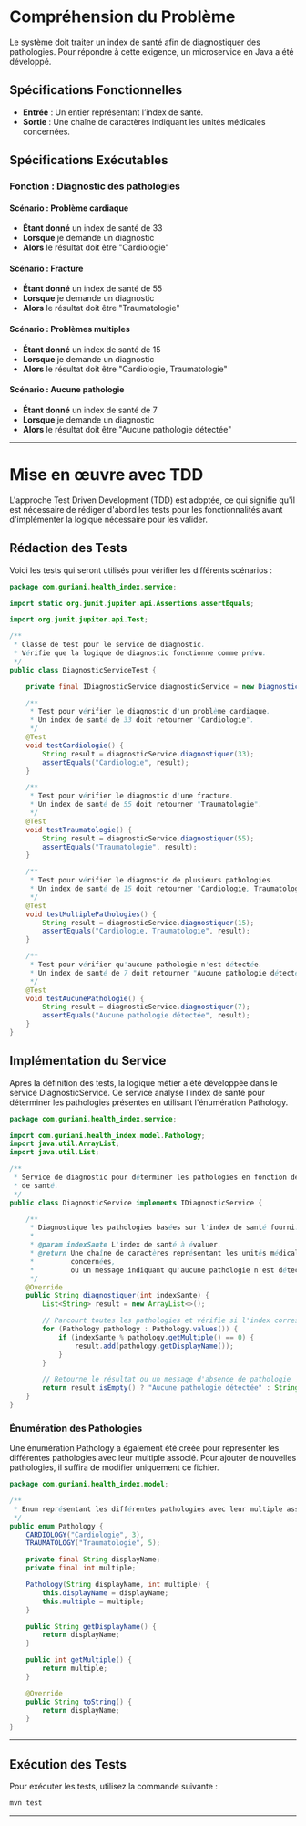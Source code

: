 
# Compréhension du Problème

Le système doit traiter un index de santé afin de diagnostiquer des pathologies. Pour répondre à cette exigence, un microservice en Java a été développé.

## Spécifications Fonctionnelles

- **Entrée** : Un entier représentant l’index de santé.
- **Sortie** : Une chaîne de caractères indiquant les unités médicales concernées.

## Spécifications Exécutables

### Fonction : Diagnostic des pathologies

#### Scénario : Problème cardiaque
- **Étant donné** un index de santé de 33
- **Lorsque** je demande un diagnostic
- **Alors** le résultat doit être "Cardiologie"

#### Scénario : Fracture
- **Étant donné** un index de santé de 55
- **Lorsque** je demande un diagnostic
- **Alors** le résultat doit être "Traumatologie"

#### Scénario : Problèmes multiples
- **Étant donné** un index de santé de 15
- **Lorsque** je demande un diagnostic
- **Alors** le résultat doit être "Cardiologie, Traumatologie"

#### Scénario : Aucune pathologie
- **Étant donné** un index de santé de 7
- **Lorsque** je demande un diagnostic
- **Alors** le résultat doit être "Aucune pathologie détectée"

---

# Mise en œuvre avec TDD

L'approche Test Driven Development (TDD) est adoptée, ce qui signifie qu'il est nécessaire de rédiger d'abord les tests pour les fonctionnalités avant d'implémenter la logique nécessaire pour les valider.

## Rédaction des Tests

Voici les tests qui seront utilisés pour vérifier les différents scénarios :


```java
package com.guriani.health_index.service;

import static org.junit.jupiter.api.Assertions.assertEquals;

import org.junit.jupiter.api.Test;

/**
 * Classe de test pour le service de diagnostic.
 * Vérifie que la logique de diagnostic fonctionne comme prévu.
 */
public class DiagnosticServiceTest {

    private final IDiagnosticService diagnosticService = new DiagnosticService();

    /**
     * Test pour vérifier le diagnostic d'un problème cardiaque.
     * Un index de santé de 33 doit retourner "Cardiologie".
     */
    @Test
    void testCardiologie() {
        String result = diagnosticService.diagnostiquer(33);
        assertEquals("Cardiologie", result);
    }

    /**
     * Test pour vérifier le diagnostic d'une fracture.
     * Un index de santé de 55 doit retourner "Traumatologie".
     */
    @Test
    void testTraumatologie() {
        String result = diagnosticService.diagnostiquer(55);
        assertEquals("Traumatologie", result);
    }

    /**
     * Test pour vérifier le diagnostic de plusieurs pathologies.
     * Un index de santé de 15 doit retourner "Cardiologie, Traumatologie".
     */
    @Test
    void testMultiplePathologies() {
        String result = diagnosticService.diagnostiquer(15);
        assertEquals("Cardiologie, Traumatologie", result);
    }

    /**
     * Test pour vérifier qu'aucune pathologie n'est détectée.
     * Un index de santé de 7 doit retourner "Aucune pathologie détectée".
     */
    @Test
    void testAucunePathologie() {
        String result = diagnosticService.diagnostiquer(7);
        assertEquals("Aucune pathologie détectée", result);
    }
}
```

## Implémentation du Service

Après la définition des tests, la logique métier a été développée dans le service DiagnosticService. Ce service analyse l'index de santé pour déterminer les pathologies présentes en utilisant l'énumération Pathology.

```java
package com.guriani.health_index.service;

import com.guriani.health_index.model.Pathology;
import java.util.ArrayList;
import java.util.List;

/**
 * Service de diagnostic pour déterminer les pathologies en fonction de l'index
 * de santé.
 */
public class DiagnosticService implements IDiagnosticService {

    /**
     * Diagnostique les pathologies basées sur l'index de santé fourni.
     * 
     * @param indexSante L'index de santé à évaluer.
     * @return Une chaîne de caractères représentant les unités médicales
     *         concernées,
     *         ou un message indiquant qu'aucune pathologie n'est détectée.
     */
    @Override
    public String diagnostiquer(int indexSante) {
        List<String> result = new ArrayList<>();

        // Parcourt toutes les pathologies et vérifie si l'index correspond
        for (Pathology pathology : Pathology.values()) {
            if (indexSante % pathology.getMultiple() == 0) {
                result.add(pathology.getDisplayName());
            }
        }

        // Retourne le résultat ou un message d'absence de pathologie
        return result.isEmpty() ? "Aucune pathologie détectée" : String.join(", ", result);
    }
}
```

### Énumération des Pathologies
Une énumération Pathology a également été créée pour représenter les différentes pathologies avec leur multiple associé. Pour ajouter de nouvelles pathologies, il suffira de modifier uniquement ce fichier.

```java
package com.guriani.health_index.model;

/**
 * Enum représentant les différentes pathologies avec leur multiple associé.
 */
public enum Pathology {
    CARDIOLOGY("Cardiologie", 3),
    TRAUMATOLOGY("Traumatologie", 5);

    private final String displayName;
    private final int multiple;

    Pathology(String displayName, int multiple) {
        this.displayName = displayName;
        this.multiple = multiple;
    }

    public String getDisplayName() {
        return displayName;
    }

    public int getMultiple() {
        return multiple;
    }

    @Override
    public String toString() {
        return displayName;
    }
}
```
---

## Exécution des Tests

Pour exécuter les tests, utilisez la commande suivante :

```bash
mvn test
```

---
